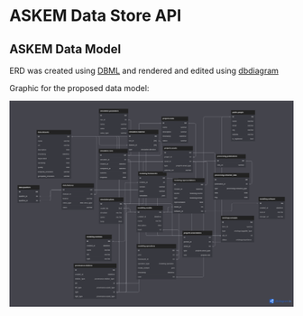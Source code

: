 # ASKEM Data Store API

## ASKEM Data Model

ERD was created using [DBML](https://www.dbml.org/home/) and rendered and edited using [dbdiagram](https://dbdiagram.io/)

Graphic for the proposed data model:

![The generated graphic](./misc/askem.png)
